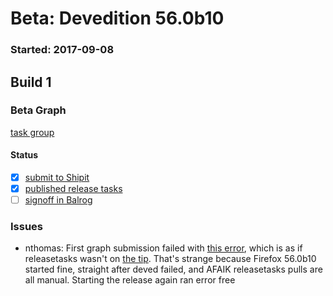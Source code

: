 # Beta: Devedition 56.0b10

### Started: 2017-09-08

## Build 1

### Beta Graph
[task group](https://tools.taskcluster.net/push-inspector/#/PFi2U7q2SCWNvW-ud7TkWw)


#### Status
- [x] [submit to Shipit](https://wiki.mozilla.org/Release:Release_Automation_on_Mercurial:Starting_a_Release#Submit_to_Ship_It)
- [x] [published release tasks](../how-tos/relpro.md#4-publish-release)
- [ ] [signoff in Balrog](../how-tos/relpro.md#3-signoffs)

### Issues
- nthomas: First graph submission failed with [this error](https://irccloud.mozilla.com/pastebin/IjnmZQsp/), which is as if releasetasks wasn't on [the tip](https://github.com/mozilla-releng/releasetasks/commit/aac1b21d5ab5f931c89172c22ce4d557cd0bf42c). That's strange because Firefox 56.0b10 started fine, straight after deved failed, and AFAIK releasetasks pulls are all manual. Starting the release again ran error free


